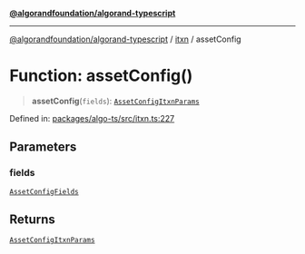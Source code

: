 [**@algorandfoundation/algorand-typescript**](../../../README.md)

***

[@algorandfoundation/algorand-typescript](../../../README.md) / [itxn](../README.md) / assetConfig

# Function: assetConfig()

> **assetConfig**(`fields`): [`AssetConfigItxnParams`](../interfaces/AssetConfigItxnParams.md)

Defined in: [packages/algo-ts/src/itxn.ts:227](https://github.com/algorandfoundation/puya-ts/blob/14c9827d80da81ff08b4923e997ba22be04aa0db/packages/algo-ts/src/itxn.ts#L227)

## Parameters

### fields

[`AssetConfigFields`](../interfaces/AssetConfigFields.md)

## Returns

[`AssetConfigItxnParams`](../interfaces/AssetConfigItxnParams.md)
